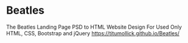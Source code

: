 # Beatles
The Beatles Landing Page PSD to HTML Website Design For Used Only HTML, CSS, Bootstrap and jQuery 
https://titumollick.github.io/Beatles/

